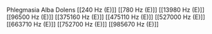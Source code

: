 Phlegmasia Alba Dolens
[[240 Hz (E)]]
[[780 Hz (E)]]
[[13980 Hz (E)]]
[[96500 Hz (E)]]
[[375160 Hz (E)]]
[[475110 Hz (E)]]
[[527000 Hz (E)]]
[[663710 Hz (E)]]
[[752700 Hz (E)]]
[[985670 Hz (E)]]